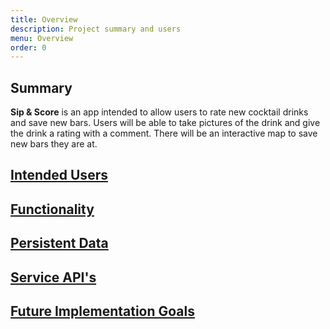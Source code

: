 ```yaml
---
title: Overview
description: Project summary and users
menu: Overview
order: 0
---
```

## Summary

**Sip & Score** is an app intended to allow users to rate new cocktail drinks and save new bars.
Users will be able to take pictures of the drink and give the drink a rating with a comment. There
will be an interactive map to save new bars they are at.

## <a href="users.md">Intended Users</a>

## <a href="App functionality">Functionality</a>

## <a href="Persistent Data">Persistent Data</a>

## <a href="Service API's">Service API's</a>

## <a href="Future Implementation Goals">Future Implementation Goals</a>